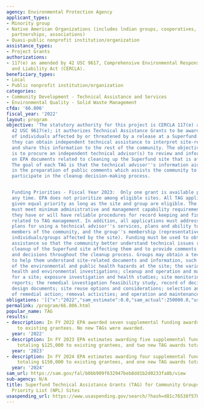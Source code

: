```yaml
---
agency: Environmental Protection Agency
applicant_types:
- Minority group
- Native American Organizations (includes lndian groups, cooperatives, corporations,
  partnerships, associations)
- Quasi-public nonprofit institution/organization
assistance_types:
- Project Grants
authorizations:
- 117(e) as amended by 42 USC 9617, Comprehensive Environmental Response, Compensation,
  and Liability Act (CERCLA).
beneficiary_types:
- Local
- Public nonprofit institution/organization
categories:
- Community Development - Technical Assistance and Services
- Environmental Quality - Solid Waste Management
cfda: '66.806'
fiscal_year: '2022'
layout: program
objective: 'The statutory authority for this project is CERCLA 117(e) as amended by
  42 USC 9617(e); it authorizes Technical Assistance Grants to be awarded to groups
  of individuals affected by or threatened by a release at a Superfund site so that
  they can obtain independent technical assistance to interpret site-related documents
  and share this information to the rest of the community. The objective of each TAG
  is to procure an independent technical advisor(s) to review and inform the community
  on EPA documents related to cleaning up the Superfund site that is affecting them.
  The goal of each TAG is that the technical advisor''s information aids the community
  in the preparation of public comments which assists the community to more meaningfully
  participate in the cleanup decision-making process.


  Funding Priorities - Fiscal Year 2023:  Only one grant is available per site, at
  any time. EPA does not prioritize among eligible sites. All TAG applications are
  given equal priority as long as the site and group are eligible. The applicant group
  must meet minimum administrative and management capability requirements by demonstrating
  they have or will have reliable procedures for record keeping and financial accountability
  related to TAG management. In addition, all applications must address the following:
  plans for using a technical advisor''s services, plans and ability to inform other
  members of the community, and the group''s membership (representative of the different
  individuals/groups affected by the site). Funding must be used to obtain technical
  assistance so that the community better understand technical issues related to the
  cleanup of the Superfund site affecting them and to provide comments on technical
  and decisions throughout the cleanup process. Groups may obtain a technical advisor
  to help them understand site-related documents and information, such as: the nature
  of the environmental and public health hazards at the site; the various stages of
  health and environmental investigations; cleanup and operation and maintenance activities
  for a site; exposure investigation and health studies; site monitoring plans and
  reports; the remedial investigation feasibility study, record of decision, remedial
  design documents; site reuse options and considerations; selection and construction
  of remedial action; removal activities; and operation and maintenance.'
obligations: '[{"x":"2022","sam_estimate":0.0,"sam_actual":250000.0,"usa_spending_actual":219900.0},{"x":"2023","sam_estimate":225000.0,"sam_actual":0.0,"usa_spending_actual":331500.0},{"x":"2024","sam_estimate":200000.0,"sam_actual":0.0,"usa_spending_actual":0.0}]'
permalink: /program/66.806.html
popular_name: TAG
results:
- description: In FY 2022 EPA awarded seven supplemental funding awards totaling $250,000
    to existing grantees. No new TAGs were awarded.
  year: '2022'
- description: In FY 2023 EPA estimates awarding five supplemental funding awards
    totaling $125,000 to existing grantees, and two new TAG awards totaling $100,000.
  year: '2023'
- description: In FY 2024 EPA estimates awarding four supplemental funding awards
    totaling $150,000 to existing grantees, and one new TAG awards totaling $50,000.
  year: '2024'
sam_url: https://sam.gov/fal/b0bb909f632947beb8dd1b2d0233fa8b/view
sub-agency: N/A
title: Superfund Technical Assistance Grants (TAG) for Community Groups at National
  Priority List (NPL) Sites
usaspending_url: https://www.usaspending.gov/search/?hash=d81c76538f5787c1fa5a91648811527f
---
```

